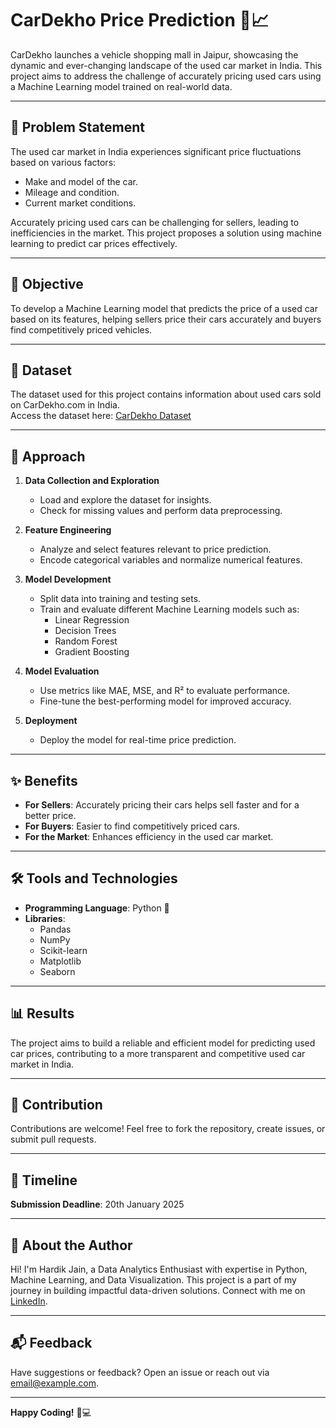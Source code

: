 # CarDekho Price Prediction 🚗📈

CarDekho launches a vehicle shopping mall in Jaipur, showcasing the dynamic and ever-changing landscape of the used car market in India. This project aims to address the challenge of accurately pricing used cars using a Machine Learning model trained on real-world data.

---

## 📌 Problem Statement

The used car market in India experiences significant price fluctuations based on various factors:
- Make and model of the car.
- Mileage and condition.
- Current market conditions.

Accurately pricing used cars can be challenging for sellers, leading to inefficiencies in the market. This project proposes a solution using machine learning to predict car prices effectively.

---

## 🎯 Objective

To develop a Machine Learning model that predicts the price of a used car based on its features, helping sellers price their cars accurately and buyers find competitively priced vehicles.

---

## 🔗 Dataset

The dataset used for this project contains information about used cars sold on CarDekho.com in India.  
Access the dataset here: [CarDekho Dataset](https://drive.google.com/file/d/1WtxKHx5uQoFYmAEKNWs0Jdx4jkS-OXDq/view?usp=sharing)

---

## 🚀 Approach

1. **Data Collection and Exploration**
   - Load and explore the dataset for insights.
   - Check for missing values and perform data preprocessing.

2. **Feature Engineering**
   - Analyze and select features relevant to price prediction.
   - Encode categorical variables and normalize numerical features.

3. **Model Development**
   - Split data into training and testing sets.
   - Train and evaluate different Machine Learning models such as:
     - Linear Regression
     - Decision Trees
     - Random Forest
     - Gradient Boosting

4. **Model Evaluation**
   - Use metrics like MAE, MSE, and R² to evaluate performance.
   - Fine-tune the best-performing model for improved accuracy.

5. **Deployment**
   - Deploy the model for real-time price prediction.

---

## ✨ Benefits

- **For Sellers**: Accurately pricing their cars helps sell faster and for a better price.
- **For Buyers**: Easier to find competitively priced cars.
- **For the Market**: Enhances efficiency in the used car market.

---

## 🛠️ Tools and Technologies

- **Programming Language**: Python 🐍
- **Libraries**: 
  - Pandas
  - NumPy
  - Scikit-learn
  - Matplotlib
  - Seaborn

---

## 📊 Results

The project aims to build a reliable and efficient model for predicting used car prices, contributing to a more transparent and competitive used car market in India.

---

## 🤝 Contribution

Contributions are welcome! Feel free to fork the repository, create issues, or submit pull requests.

---

## 📅 Timeline

**Submission Deadline**: 20th January 2025

---

## 👤 About the Author

Hi! I'm Hardik Jain, a Data Analytics Enthusiast with expertise in Python, Machine Learning, and Data Visualization. This project is a part of my journey in building impactful data-driven solutions. Connect with me on [LinkedIn](#).

---

## 📬 Feedback

Have suggestions or feedback? Open an issue or reach out via [email@example.com](mailto:email@example.com).

---

**Happy Coding!** 🚗💻
